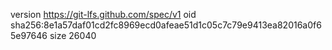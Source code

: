 version https://git-lfs.github.com/spec/v1
oid sha256:8e1a57daf01cd2fc8969ecd0afeae51d1c05c7c79e9413ea82016a0f65e97646
size 26040
